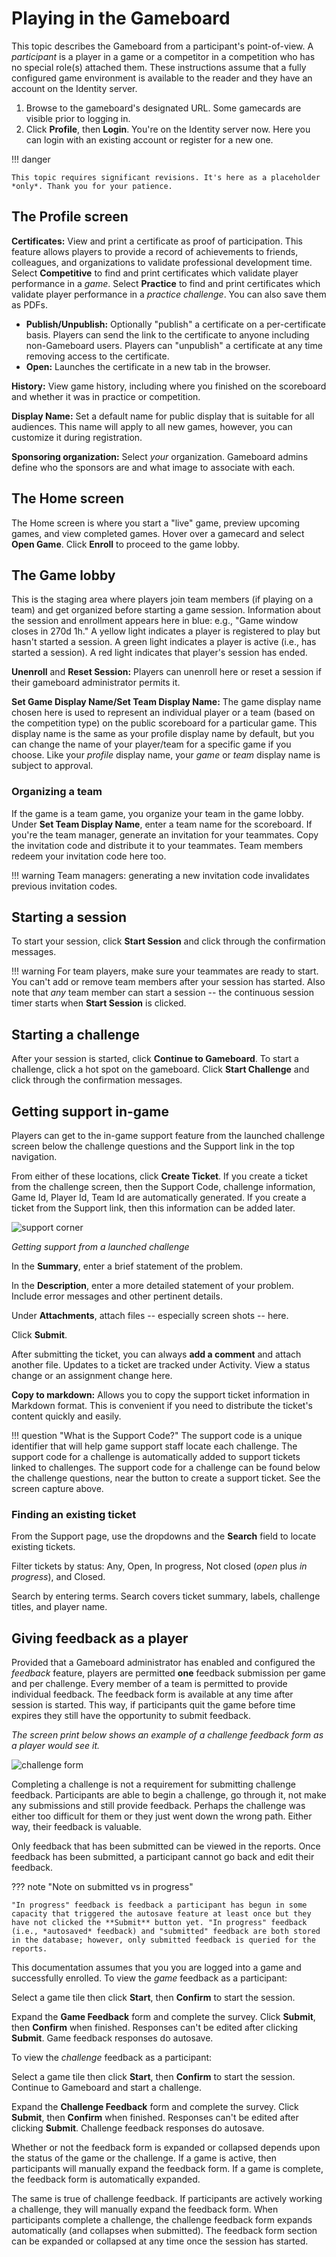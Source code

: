 # Playing in the Gameboard

This topic describes the Gameboard from a participant's point-of-view. A *participant* is a player in a game or a competitor in a competition who has no special role(s) attached them. These instructions assume that a fully configured game environment is available to the reader and they have an account on the Identity server.

1. Browse to the gameboard's designated URL. Some gamecards are visible prior to logging in.
2. Click **Profile**, then **Login**. You're on the Identity server now. Here you can login with an existing account or register for a new one.

!!! danger

    This topic requires significant revisions. It's here as a placeholder *only*. Thank you for your patience.

## The Profile screen

**Certificates:** View and print a certificate as proof of participation. This feature allows players to provide a record of achievements to friends, colleagues, and organizations to validate professional development time. Select **Competitive** to find and print certificates which validate player performance in a *game*. Select **Practice** to find and print certificates which validate player performance in a *practice challenge*. You can also save them as PDFs. 

- **Publish/Unpublish:** Optionally "publish" a certificate on a per-certificate basis. Players can send the link to the certificate to anyone including non-Gameboard users. Players can "unpublish" a certificate at any time removing access to the certificate.
- **Open:** Launches the certificate in a new tab in the browser.

**History:** View game history, including where you finished on the scoreboard and whether it was in practice or competition.

**Display Name:** Set a default name for public display that is suitable for all audiences. This name will apply to all new games, however, you can customize it during registration.

**Sponsoring organization:** Select *your* organization. Gameboard admins define who the sponsors are and what image to associate with each.

## The Home screen

The Home screen is where you start a "live" game, preview upcoming games, and view completed games. Hover over a gamecard and select **Open Game**. Click **Enroll** to proceed to the game lobby.  

## The Game lobby

This is the staging area where players join team members (if playing on a team) and get organized before starting a game session. Information about the session and enrollment appears here in blue: e.g., "Game window closes in
270d 1h." A yellow light indicates a player is registered to play but hasn't started a session. A green light indicates a player is active (i.e., has started a session). A red light indicates that player's session has ended.

**Unenroll** and **Reset Session:** Players can unenroll here or reset a session if their gameboard administrator permits it.

**Set Game Display Name/Set Team Display Name:** The game display name chosen here is used to represent an individual player or a team (based on the competition type) on the public scoreboard for a particular game. This display name is the same as your profile display name by default, but you can change the name of your player/team for a specific game if you choose. Like your *profile* display name, your *game* or *team* display name is subject to approval.

### Organizing a team

If the game is a team game, you organize your team in the game lobby. Under **Set Team Display Name**, enter a team name for the scoreboard. If you're the team manager, generate an invitation for your teammates. Copy the invitation code and distribute it to your teammates. Team members redeem your invitation code here too.

!!! warning
    Team managers: generating a new invitation code invalidates previous invitation codes.

## Starting a session

To start your session, click **Start Session** and click through the confirmation messages.

!!! warning
    For team players, make sure your teammates are ready to start. You can't add or remove team members after your session has started. Also note that *any* team member can start a session -- the continuous session timer starts when **Start Session** is clicked.  

## Starting a challenge

After your session is started, click **Continue to Gameboard**. To start a challenge, click a hot spot on the gameboard. Click **Start Challenge** and click through the confirmation messages.

## Getting support in-game

Players can get to the in-game support feature from the launched challenge screen below the challenge questions and the Support link in the top navigation.

From either of these locations, click **Create Ticket**. If you create a ticket from the challenge screen, then the Support Code, challenge information, Game Id,  Player Id, Team Id are automatically generated. If you create a ticket from the Support link, then this information can be added later.

![support corner](img/get-support.png)

*Getting support from a launched challenge*

In the **Summary**, enter a brief statement of the problem.

In the **Description**, enter a more detailed statement of your problem. Include error messages and other pertinent details.

Under **Attachments**, attach files -- especially screen shots -- here.

Click **Submit**.

After submitting the ticket, you can always **add a comment** and attach another file. Updates to a ticket are tracked under Activity. View a status change or an assignment change here.

**Copy to markdown:** Allows you to copy the support ticket information in Markdown format. This is convenient if you need to distribute the ticket's content quickly and easily.

!!! question "What is the Support Code?"
    The support code is a unique identifier that will help game support staff locate each challenge. The support code for a challenge is automatically added to support tickets linked to challenges. The support code for a challenge can be found below the challenge questions, near the button to create a support ticket. See the screen capture above.

### Finding an existing ticket

From the Support page, use the dropdowns and the **Search** field to locate existing tickets.

Filter tickets by status: Any, Open, In progress, Not closed (*open* plus *in progress*), and Closed.

Search by entering terms. Search covers ticket summary, labels, challenge titles, and player name.

## Giving feedback as a player

Provided that a Gameboard administrator has enabled and configured the *feedback* feature, players are permitted **one** feedback submission per game and per challenge. Every member of a team is permitted to provide individual feedback. The feedback form is available at any time after session is started. This way, if participants quit the game before time expires they still have the opportunity to submit feedback.

*The screen print below shows an example of a challenge feedback form as a player would see it.*

![challenge form](img/challenge-feedback.png)

Completing a challenge is not a requirement for submitting challenge feedback. Participants are able to begin a challenge, go through it, not make any submissions and still provide feedback. Perhaps the challenge was either too difficult for them or they just went down the wrong path. Either way, their feedback is valuable.

Only feedback that has been submitted can be viewed in the reports. Once feedback has been submitted, a participant cannot go back and edit their feedback.

??? note "Note on submitted vs in progress"

    "In progress" feedback is feedback a participant has begun in some capacity that triggered the autosave feature at least once but they have not clicked the **Submit** button yet. "In progress" feedback (i.e., *autosaved* feedback) and "submitted" feedback are both stored in the database; however, only submitted feedback is queried for the reports. 

This documentation assumes that you you are logged into a game and successfully enrolled. To view the *game* feedback as a participant:

Select a game tile then click **Start**, then **Confirm** to start the session.

Expand the **Game Feedback** form and complete the survey. Click **Submit**, then **Confirm** when finished. Responses can't be edited after clicking **Submit**. Game feedback responses do autosave. 

To view the *challenge* feedback as a participant:

Select a game tile then click **Start**, then **Confirm** to start the session. Continue to Gameboard and start a challenge.

Expand the **Challenge Feedback** form and complete the survey. Click **Submit**, then **Confirm** when finished. Responses can't be edited after clicking **Submit**. Challenge feedback responses do autosave. 

Whether or not the feedback form is expanded or collapsed depends upon the status of the game or the challenge. If a game is active, then participants will manually expand the feedback form. If a game is complete, the feedback form is automatically expanded.

The same is true of challenge feedback. If participants are actively working a challenge, they will manually expand the feedback form. When participants complete a challenge, the challenge feedback form expands automatically (and collapses when submitted). The feedback form section can be expanded or collapsed at any time once the session has started.